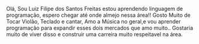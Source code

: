 Olá, Sou Luiz Filipe dos Santos Freitas estou aprendendo linguagem de programação, espero chegar até onde almejo nessa área!!
Gosto Muito de Tocar Violão, Teclado e cantar, Amo a Música no geral,e vou aprender programação para expandir esses dois mercados que amo muito..
Gostaria muito de viver disso e construir uma carreira muito respeitavel na área.

